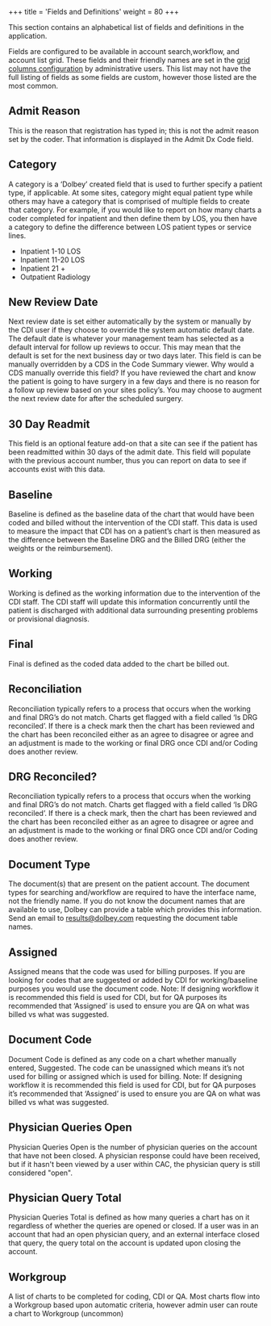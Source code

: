 +++
title = 'Fields and Definitions'
weight = 80
+++

This section contains an alphabetical list of fields and definitions in the application.

Fields are configured to be available in account search,workflow, and account list grid. These fields and their friendly names are set in the [grid columns configuration](https://dolbeysystems.github.io/fusion-cac-web-docs/administrative-user-guide/tools/grid-column-configuration/) by administrative users. This list may not have the full listing of fields as some fields are custom, however those listed are the most common.

## Admit Reason 

This is the reason that registration has typed in; this is not the admit reason set
by the coder. That information is displayed in the Admit Dx Code field.

## Category

A category is a ‘Dolbey’ created field that is used to further specify a patient
type, if applicable. At some sites, category might equal patient type while
others may have a category that is comprised of multiple fields to create that
category. For example, if you would like to report on how many charts a coder
completed for inpatient and then define them by LOS, you then have a category
to define the difference between LOS patient types or service lines.

- Inpatient 1-10 LOS
- Inpatient 11-20 LOS
- Inpatient 21 +
- Outpatient Radiology

## New Review Date 

Next review date is set either automatically by the system or manually by the
CDI user if they choose to override the system automatic default date. The default
date is whatever your management team has selected as a default interval for
follow up reviews to occur. This may mean that the default is set for the next
business day or two days later. This field is can be manually overridden by a
CDS in the Code Summary viewer.
Why would a CDS manually override this field? If you have reviewed the chart
and know the patient is going to have surgery in a few days and there is no
reason for a follow up review based on your sites policy’s. You may choose to
augment the next review date for after the scheduled surgery.

## 30 Day Readmit

This field is an optional feature add-on that a site can see if the patient has
been readmitted within 30 days of the admit date. This field will populate with
the previous account number, thus you can report on data to see if accounts
exist with this data.

## Baseline

Baseline is defined as the baseline data of the chart that would have been
coded and billed without the intervention of the CDI staff. This data is used to
measure the impact that CDI has on a patient’s chart is then measured as the
difference between the Baseline DRG and the Billed DRG (either the weights or
the reimbursement).

## Working

Working is defined as the working information due to the intervention of the
CDI staff. The CDI staff will update this information concurrently until the
patient is discharged with additional data surrounding presenting problems or
provisional diagnosis.

## Final

Final is defined as the coded data added to the chart be billed out.

## Reconciliation

Reconciliation typically refers to a process that occurs when the working and
final DRG’s do not match. Charts get flagged with a field called ‘Is DRG
reconciled’. If there is a check mark then the chart has been reviewed and the
chart has been reconciled either as an agree to disagree or agree and an
adjustment is made to the working or final DRG once CDI and/or Coding does
another review.

## DRG Reconciled?

Reconciliation typically refers to a process that occurs when the working and
final DRG’s do not match. Charts get flagged with a field called ‘Is DRG
reconciled’. If there is a check mark, then the chart has been reviewed and the
chart has been reconciled either as an agree to disagree or agree and an
adjustment is made to the working or final DRG once CDI and/or Coding does
another review.

## Document Type

The document(s) that are present on the patient account. The document types
for searching and/workflow are required to have the interface name, not the
friendly name. If you do not know the document names that are available to
use, Dolbey can provide a table which provides this information. Send an email
to results@dolbey.com requesting the document table names.

## Assigned

Assigned means that the code was used for billing purposes. If you are looking
for codes that are suggested or added by CDI for working/baseline purposes
you would use the document code. Note: If designing workflow it is recommended
this field is used for CDI, but for QA purposes its recommended that ‘Assigned’ is used
to ensure you are QA on what was billed vs what was suggested.

## Document Code

Document Code is defined as any code on a chart whether manually entered,
Suggested. The code can be unassigned which means it’s not used for billing or
assigned which is used for billing.
Note: If designing workflow it is recommended this field is used for CDI, but for
QA purposes it’s recommended that ‘Assigned’ is used to ensure you are QA on
what was billed vs what was suggested.

## Physician Queries Open

Physician Queries Open is the number of physician queries on the account that
have not been closed. A physician response could have been received, but if it
hasn't been viewed by a user within CAC, the physician query is still considered
"open".

## Physician Query Total

Physician Queries Total is defined as how many queries a chart has on it
regardless of whether the queries are opened or closed. If a user was in an
account that had an open physician query, and an external interface closed that
query, the query total on the account is updated upon closing the account.

## Workgroup

A list of charts to be completed for coding, CDI or QA. Most charts flow into a
Workgroup based upon automatic criteria, however admin user can route a
chart to Workgroup (uncommon)

